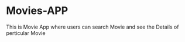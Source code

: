# Movies-APP
This is Movie App where users can search Movie and see the Details of perticular Movie
